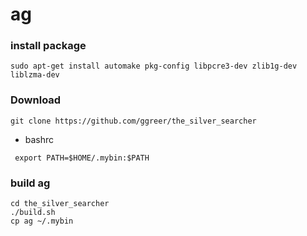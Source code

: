 # ag

### install package
```
sudo apt-get install automake pkg-config libpcre3-dev zlib1g-dev liblzma-dev
```


### Download
```
git clone https://github.com/ggreer/the_silver_searcher
```

- bashrc

```
 export PATH=$HOME/.mybin:$PATH
```

### build ag
```
cd the_silver_searcher
./build.sh
cp ag ~/.mybin
```


